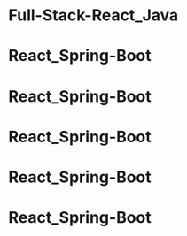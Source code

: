 # Full-Stack-React_Java
# React_Spring-Boot
# React_Spring-Boot
# React_Spring-Boot
# React_Spring-Boot
# React_Spring-Boot
